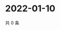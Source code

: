 # 2022-01-10

共 0 条

<!-- BEGIN WEIBO -->
<!-- 最后更新时间 Mon Jan 10 2022 10:04:53 GMT+0800 (China Standard Time) -->

<!-- END WEIBO -->
